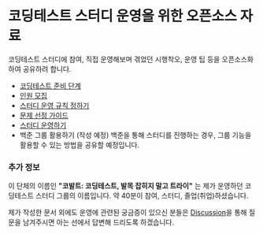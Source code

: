 # 코딩테스트 스터디 운영을 위한 오픈소스 자료

코딩테스트 스터디에 참여, 직접 운영해보며 겪었던 시행착오, 운영 팁 등을 오픈소스화 하여 공유하려 합니다.

* [코딩테스트 준비 단계](https://github.com/cobalt-ps/.github/blob/master/%EC%A4%80%EB%B9%84_%EB%8B%A8%EA%B3%84.md)
* [인원 모집](https://github.com/cobalt-ps/.github/blob/master/%EC%9D%B8%EC%9B%90_%EB%AA%A8%EC%A7%91.md)
* [스터디 운영 규칙 정하기](https://github.com/cobalt-ps/.github/blob/master/%EA%B7%9C%EC%B9%99_%EC%A0%95%ED%95%98%EA%B8%B0.md)
* [문제 선정 가이드](https://github.com/cobalt-ps/.github/blob/master/%EB%AC%B8%EC%A0%9C_%EC%84%A0%EC%A0%95.md)
* [스터디 운영하기](https://github.com/cobalt-ps/.github/blob/master/%EC%8A%A4%ED%84%B0%EB%94%94_%EC%9A%B4%EC%98%81.md)  
* 백준 그룹 활용하기 (작성 예정)
  백준을 통해 스터디를 진행하는 경우, 그룹 기능을 활용할 수 있는 방법을 공유할 예정입니다.

### 추가 정보

이 단체의 이름인 **"코발트: 코딩테스트, 발목 잡히지 말고 트라이"** 는 제가 운영하던 코딩테스트 스터디 그룹의 이름입니다. 약 40분이 참여, 스터디, 졸업(취업)하셨습니다.

제가 작성한 문서 외에도 운영에 관련된 궁금증이 있으신 분들은 [Discussion](https://github.com/cobalt-ps/.github/discussions)을 통해 질문을 남겨주시면 아는 선에서 답변해 드리도록 하겠습니다.
